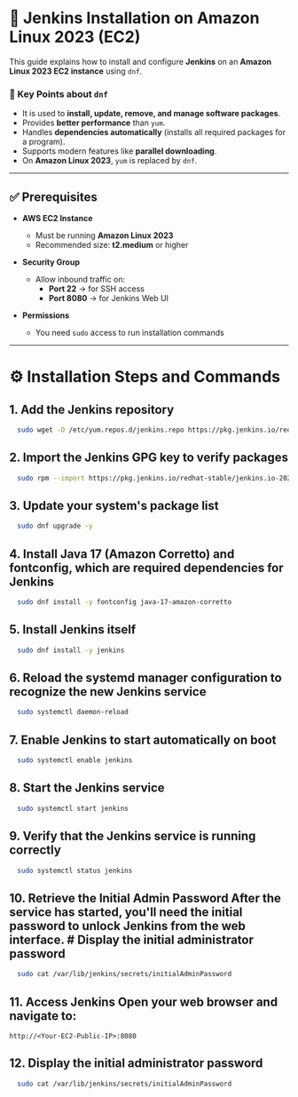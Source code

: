 # 🚀 Jenkins Installation on Amazon Linux 2023 (EC2)

This guide explains how to install and configure **Jenkins** on an **Amazon Linux 2023 EC2 instance** using `dnf`.
### 🔑 Key Points about `dnf`

- It is used to **install, update, remove, and manage software packages**.  
- Provides **better performance** than `yum`.  
- Handles **dependencies automatically** (installs all required packages for a program).  
- Supports modern features like **parallel downloading**.  
- On **Amazon Linux 2023**, `yum` is replaced by `dnf`.  

---

## ✅ Prerequisites

- **AWS EC2 Instance**  
  - Must be running **Amazon Linux 2023**  
  - Recommended size: **t2.medium** or higher  

- **Security Group**  
  - Allow inbound traffic on:  
    - **Port 22** → for SSH access  
    - **Port 8080** → for Jenkins Web UI  

- **Permissions**  
  - You need `sudo` access to run installation commands  

---

# ⚙️ Installation Steps and Commands 
## 1. Add the Jenkins repository
```bash 
  sudo wget -O /etc/yum.repos.d/jenkins.repo https://pkg.jenkins.io/redhat-stable/jenkins.repo
```

## 2. Import the Jenkins GPG key to verify packages
```bash
  sudo rpm --import https://pkg.jenkins.io/redhat-stable/jenkins.io-2023.key
```

## 3. Update your system's package list
```bash 
  sudo dnf upgrade -y
```

## 4. Install Java 17 (Amazon Corretto) and fontconfig, which are required dependencies for Jenkins
```bash 
  sudo dnf install -y fontconfig java-17-amazon-corretto
```

## 5. Install Jenkins itself
```bash
  sudo dnf install -y jenkins
```

## 6. Reload the systemd manager configuration to recognize the new Jenkins service
```bash
  sudo systemctl daemon-reload
```

## 7. Enable Jenkins to start automatically on boot
```bash
  sudo systemctl enable jenkins
```

## 8. Start the Jenkins service
```bash
  sudo systemctl start jenkins
```

## 9. Verify that the Jenkins service is running correctly
```bash
  sudo systemctl status jenkins
```

## 10. Retrieve the Initial Admin Password After the service has started, you'll need the initial password to unlock Jenkins from the web interface. # Display the initial administrator password
```bash
  sudo cat /var/lib/jenkins/secrets/initialAdminPassword
```

## 11. Access Jenkins Open your web browser and navigate to:
    http://<Your-EC2-Public-IP>:8080

## 12. Display the initial administrator password
``` bash
  sudo cat /var/lib/jenkins/secrets/initialAdminPassword
```
